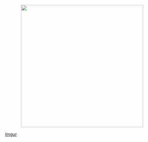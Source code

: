 <p align="center"><img src="https://imgur.com/KDC7zEi" width="400"></p>

[Imgur](https://i.imgur.com/KDC7zEi.jpg)

